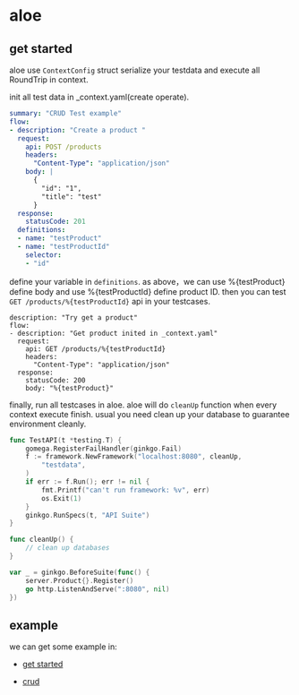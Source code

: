 # aloe

## get started

aloe use `ContextConfig` struct serialize your testdata and execute all RoundTrip in context.

init all test data in _context.yaml(create operate).
```yaml
summary: "CRUD Test example"
flow:
- description: "Create a product "
  request:
    api: POST /products
    headers:
      "Content-Type": "application/json"
    body: |
      {
        "id": "1",
        "title": "test"
      }
  response:
    statusCode: 201
  definitions:
  - name: "testProduct"
  - name: "testProductId"
    selector:
    - "id"
```
define your variable in `definitions`. as above，we can use %{testProduct} define body and use %{testProductId} define product ID. then you can test `GET /products/%{testProductId}` api in your testcases.
```
description: "Try get a product"
flow:
- description: "Get product inited in _context.yaml"
  request:
    api: GET /products/%{testProductId}
    headers:
      "Content-Type": "application/json"
  response:
    statusCode: 200
    body: "%{testProduct}"
```
finally, run all testcases in aloe. aloe will do `cleanUp` function when every context execute finish. usual you need clean up your database to guarantee environment cleanly.
```go
func TestAPI(t *testing.T) {
	gomega.RegisterFailHandler(ginkgo.Fail)
	f := framework.NewFramework("localhost:8080", cleanUp,
		"testdata",
	)
	if err := f.Run(); err != nil {
		fmt.Printf("can't run framework: %v", err)
		os.Exit(1)
	}
	ginkgo.RunSpecs(t, "API Suite")
}

func cleanUp() {
	// clean up databases
}

var _ = ginkgo.BeforeSuite(func() {
	server.Product{}.Register()
	go http.ListenAndServe(":8080", nil)
})
```

## example

we can get some example in:

- [get started](./example/crud)

- [crud](./example/get_started)